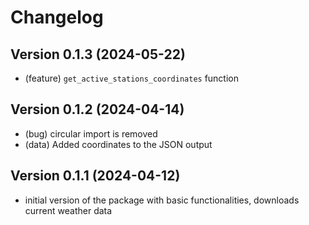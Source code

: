 # Changelog

## Version 0.1.3 (2024-05-22)

- (feature) `get_active_stations_coordinates` function

## Version 0.1.2 (2024-04-14)

- (bug) circular import is removed
- (data) Added coordinates to the JSON output

## Version 0.1.1 (2024-04-12)

- initial version of the package with basic functionalities, downloads current weather data